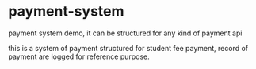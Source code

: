# payment-system
payment system demo, it can be structured for any kind of payment api

this is a system of payment structured for student fee payment, record of payment are logged for reference purpose. 
